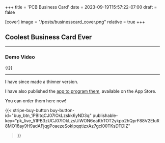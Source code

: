 +++
title = 'PCB Business Card'
date = 2023-09-19T15:57:22-07:00
draft = false

[cover]
    image = "/posts/businesscard_cover.png"
    relative = true
+++

## Coolest Business Card Ever

---
### Demo Video

{{<youtube SqF1A_pn7E8>}}

---

I have since made a thinner version. 

I have also published the [app to program them](https://abenstirling.com/posts/botionnfc/), available on the App Store.

You can order them here now!

{{< stripe-buy-button
  buy-button-id="buy_btn_1PBItqCJ07lOkLzskk6yND3q"
  publishable-key="pk_live_51PB3zUCJ07lOkLzsUiWON6eaKhTOT2ykpo2hQprF88V2EIuR8MO16ay9H9adAFjqgPoaezeSokIpqqtizxAz7gcl00TKsDTDIZ"
>}}